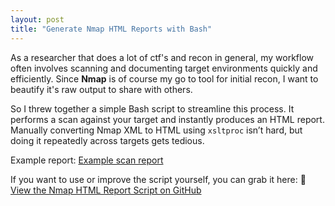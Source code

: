```yaml
---
layout: post
title: "Generate Nmap HTML Reports with Bash"
---
```


As a researcher that does a lot of ctf's and recon in general, my workflow often involves scanning and documenting target environments quickly and efficiently. Since **Nmap** is of course my go to tool for initial recon, I want to beautify it's raw output to share with others.

So I threw together a simple Bash script to streamline this process. It performs a scan against your target and instantly produces an HTML report. Manually converting Nmap XML to HTML using `xsltproc` isn’t hard, but doing it repeatedly across targets gets tedious.

Example report:
[Example scan report](https://nullsweep.github.io/assets/map-example.html)

If you want to use or improve the script yourself, you can grab it here:
🔗 [View the Nmap HTML Report Script on GitHub](https://github.com/nullsweep/tooling/blob/main/map.sh)

